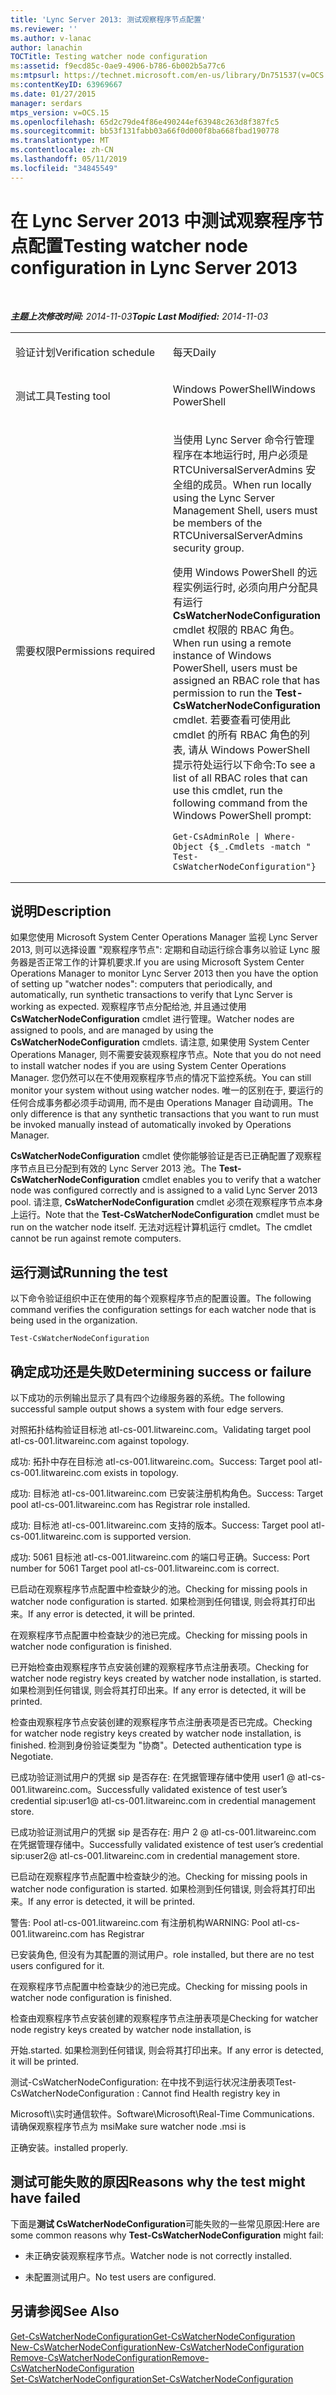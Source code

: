 ```yaml
---
title: 'Lync Server 2013: 测试观察程序节点配置'
ms.reviewer: ''
ms.author: v-lanac
author: lanachin
TOCTitle: Testing watcher node configuration
ms:assetid: f9ecd85c-0ae9-4906-b786-6b002b5a77c6
ms:mtpsurl: https://technet.microsoft.com/en-us/library/Dn751537(v=OCS.15)
ms:contentKeyID: 63969667
ms.date: 01/27/2015
manager: serdars
mtps_version: v=OCS.15
ms.openlocfilehash: 65d2c79de4f86e490244ef63948c263d8f387fc5
ms.sourcegitcommit: bb53f131fabb03a66f0d000f8ba668fbad190778
ms.translationtype: MT
ms.contentlocale: zh-CN
ms.lasthandoff: 05/11/2019
ms.locfileid: "34845549"
---
```

<div data-xmlns="http://www.w3.org/1999/xhtml">

<div class="topic" data-xmlns="http://www.w3.org/1999/xhtml" data-msxsl="urn:schemas-microsoft-com:xslt" data-cs="http://msdn.microsoft.com/en-us/">

<div data-asp="http://msdn2.microsoft.com/asp">

# <a name="testing-watcher-node-configuration-in-lync-server-2013"></a><span data-ttu-id="46d47-102">在 Lync Server 2013 中测试观察程序节点配置</span><span class="sxs-lookup"><span data-stu-id="46d47-102">Testing watcher node configuration in Lync Server 2013</span></span>

</div>

<div id="mainSection">

<div id="mainBody">

<span> </span>

<span data-ttu-id="46d47-103">_**主题上次修改时间:** 2014-11-03_</span><span class="sxs-lookup"><span data-stu-id="46d47-103">_**Topic Last Modified:** 2014-11-03_</span></span>


<table>
<colgroup>
<col style="width: 50%" />
<col style="width: 50%" />
</colgroup>
<tbody>
<tr class="odd">
<td><p><span data-ttu-id="46d47-104">验证计划</span><span class="sxs-lookup"><span data-stu-id="46d47-104">Verification schedule</span></span></p></td>
<td><p><span data-ttu-id="46d47-105">每天</span><span class="sxs-lookup"><span data-stu-id="46d47-105">Daily</span></span></p></td>
</tr>
<tr class="even">
<td><p><span data-ttu-id="46d47-106">测试工具</span><span class="sxs-lookup"><span data-stu-id="46d47-106">Testing tool</span></span></p></td>
<td><p><span data-ttu-id="46d47-107">Windows PowerShell</span><span class="sxs-lookup"><span data-stu-id="46d47-107">Windows PowerShell</span></span></p></td>
</tr>
<tr class="odd">
<td><p><span data-ttu-id="46d47-108">需要权限</span><span class="sxs-lookup"><span data-stu-id="46d47-108">Permissions required</span></span></p></td>
<td><p><span data-ttu-id="46d47-109">当使用 Lync Server 命令行管理程序在本地运行时, 用户必须是 RTCUniversalServerAdmins 安全组的成员。</span><span class="sxs-lookup"><span data-stu-id="46d47-109">When run locally using the Lync Server Management Shell, users must be members of the RTCUniversalServerAdmins security group.</span></span></p>
<p><span data-ttu-id="46d47-110">使用 Windows PowerShell 的远程实例运行时, 必须向用户分配具有运行<strong>CsWatcherNodeConfiguration</strong> cmdlet 权限的 RBAC 角色。</span><span class="sxs-lookup"><span data-stu-id="46d47-110">When run using a remote instance of Windows PowerShell, users must be assigned an RBAC role that has permission to run the <strong>Test-CsWatcherNodeConfiguration</strong> cmdlet.</span></span> <span data-ttu-id="46d47-111">若要查看可使用此 cmdlet 的所有 RBAC 角色的列表, 请从 Windows PowerShell 提示符处运行以下命令:</span><span class="sxs-lookup"><span data-stu-id="46d47-111">To see a list of all RBAC roles that can use this cmdlet, run the following command from the Windows PowerShell prompt:</span></span></p>
<pre><code>Get-CsAdminRole | Where-Object {$_.Cmdlets -match &quot; Test-CsWatcherNodeConfiguration&quot;}</code></pre></td>
</tr>
</tbody>
</table>


<div>

## <a name="description"></a><span data-ttu-id="46d47-112">说明</span><span class="sxs-lookup"><span data-stu-id="46d47-112">Description</span></span>

<span data-ttu-id="46d47-113">如果您使用 Microsoft System Center Operations Manager 监视 Lync Server 2013, 则可以选择设置 "观察程序节点": 定期和自动运行综合事务以验证 Lync 服务器是否正常工作的计算机要求.</span><span class="sxs-lookup"><span data-stu-id="46d47-113">If you are using Microsoft System Center Operations Manager to monitor Lync Server 2013 then you have the option of setting up "watcher nodes": computers that periodically, and automatically, run synthetic transactions to verify that Lync Server is working as expected.</span></span> <span data-ttu-id="46d47-114">观察程序节点分配给池, 并且通过使用**CsWatcherNodeConfiguration** cmdlet 进行管理。</span><span class="sxs-lookup"><span data-stu-id="46d47-114">Watcher nodes are assigned to pools, and are managed by using the **CsWatcherNodeConfiguration** cmdlets.</span></span> <span data-ttu-id="46d47-115">请注意, 如果使用 System Center Operations Manager, 则不需要安装观察程序节点。</span><span class="sxs-lookup"><span data-stu-id="46d47-115">Note that you do not need to install watcher nodes if you are using System Center Operations Manager.</span></span> <span data-ttu-id="46d47-116">您仍然可以在不使用观察程序节点的情况下监控系统。</span><span class="sxs-lookup"><span data-stu-id="46d47-116">You can still monitor your system without using watcher nodes.</span></span> <span data-ttu-id="46d47-117">唯一的区别在于, 要运行的任何合成事务都必须手动调用, 而不是由 Operations Manager 自动调用。</span><span class="sxs-lookup"><span data-stu-id="46d47-117">The only difference is that any synthetic transactions that you want to run must be invoked manually instead of automatically invoked by Operations Manager.</span></span>

<span data-ttu-id="46d47-118">**CsWatcherNodeConfiguration** cmdlet 使你能够验证是否已正确配置了观察程序节点且已分配到有效的 Lync Server 2013 池。</span><span class="sxs-lookup"><span data-stu-id="46d47-118">The **Test-CsWatcherNodeConfiguration** cmdlet enables you to verify that a watcher node was configured correctly and is assigned to a valid Lync Server 2013 pool.</span></span> <span data-ttu-id="46d47-119">请注意, **CsWatcherNodeConfiguration** cmdlet 必须在观察程序节点本身上运行。</span><span class="sxs-lookup"><span data-stu-id="46d47-119">Note that the **Test-CsWatcherNodeConfiguration** cmdlet must be run on the watcher node itself.</span></span> <span data-ttu-id="46d47-120">无法对远程计算机运行 cmdlet。</span><span class="sxs-lookup"><span data-stu-id="46d47-120">The cmdlet cannot be run against remote computers.</span></span>

</div>

<div>

## <a name="running-the-test"></a><span data-ttu-id="46d47-121">运行测试</span><span class="sxs-lookup"><span data-stu-id="46d47-121">Running the test</span></span>

<span data-ttu-id="46d47-122">以下命令验证组织中正在使用的每个观察程序节点的配置设置。</span><span class="sxs-lookup"><span data-stu-id="46d47-122">The following command verifies the configuration settings for each watcher node that is being used in the organization.</span></span>

    Test-CsWatcherNodeConfiguration

</div>

<div>

## <a name="determining-success-or-failure"></a><span data-ttu-id="46d47-123">确定成功还是失败</span><span class="sxs-lookup"><span data-stu-id="46d47-123">Determining success or failure</span></span>

<span data-ttu-id="46d47-124">以下成功的示例输出显示了具有四个边缘服务器的系统。</span><span class="sxs-lookup"><span data-stu-id="46d47-124">The following successful sample output shows a system with four edge servers.</span></span>

<span data-ttu-id="46d47-125">对照拓扑结构验证目标池 atl-cs-001.litwareinc.com。</span><span class="sxs-lookup"><span data-stu-id="46d47-125">Validating target pool atl-cs-001.litwareinc.com against topology.</span></span>

<span data-ttu-id="46d47-126">成功: 拓扑中存在目标池 atl-cs-001.litwareinc.com。</span><span class="sxs-lookup"><span data-stu-id="46d47-126">Success: Target pool atl-cs-001.litwareinc.com exists in topology.</span></span>

<span data-ttu-id="46d47-127">成功: 目标池 atl-cs-001.litwareinc.com 已安装注册机构角色。</span><span class="sxs-lookup"><span data-stu-id="46d47-127">Success: Target pool atl-cs-001.litwareinc.com has Registrar role installed.</span></span>

<span data-ttu-id="46d47-128">成功: 目标池 atl-cs-001.litwareinc.com 支持的版本。</span><span class="sxs-lookup"><span data-stu-id="46d47-128">Success: Target pool atl-cs-001.litwareinc.com is supported version.</span></span>

<span data-ttu-id="46d47-129">成功: 5061 目标池 atl-cs-001.litwareinc.com 的端口号正确。</span><span class="sxs-lookup"><span data-stu-id="46d47-129">Success: Port number for 5061 Target pool atl-cs-001.litwareinc.com is correct.</span></span>

<span data-ttu-id="46d47-130">已启动在观察程序节点配置中检查缺少的池。</span><span class="sxs-lookup"><span data-stu-id="46d47-130">Checking for missing pools in watcher node configuration is started.</span></span> <span data-ttu-id="46d47-131">如果检测到任何错误, 则会将其打印出来。</span><span class="sxs-lookup"><span data-stu-id="46d47-131">If any error is detected, it will be printed.</span></span>

<span data-ttu-id="46d47-132">在观察程序节点配置中检查缺少的池已完成。</span><span class="sxs-lookup"><span data-stu-id="46d47-132">Checking for missing pools in watcher node configuration is finished.</span></span>

<span data-ttu-id="46d47-133">已开始检查由观察程序节点安装创建的观察程序节点注册表项。</span><span class="sxs-lookup"><span data-stu-id="46d47-133">Checking for watcher node registry keys created by watcher node installation, is started.</span></span> <span data-ttu-id="46d47-134">如果检测到任何错误, 则会将其打印出来。</span><span class="sxs-lookup"><span data-stu-id="46d47-134">If any error is detected, it will be printed.</span></span>

<span data-ttu-id="46d47-135">检查由观察程序节点安装创建的观察程序节点注册表项是否已完成。</span><span class="sxs-lookup"><span data-stu-id="46d47-135">Checking for watcher node registry keys created by watcher node installation, is finished.</span></span> <span data-ttu-id="46d47-136">检测到身份验证类型为 "协商"。</span><span class="sxs-lookup"><span data-stu-id="46d47-136">Detected authentication type is Negotiate.</span></span>

<span data-ttu-id="46d47-137">已成功验证测试用户的凭据 sip 是否存在: 在凭据管理存储中使用 user1 @ atl-cs-001.litwareinc.com。</span><span class="sxs-lookup"><span data-stu-id="46d47-137">Successfully validated existence of test user’s credential sip:user1@ atl-cs-001.litwareinc.com in credential management store.</span></span>

<span data-ttu-id="46d47-138">已成功验证测试用户的凭据 sip 是否存在: 用户 2 @ atl-cs-001.litwareinc.com 在凭据管理存储中。</span><span class="sxs-lookup"><span data-stu-id="46d47-138">Successfully validated existence of test user’s credential sip:user2@ atl-cs-001.litwareinc.com in credential management store.</span></span>

<span data-ttu-id="46d47-139">已启动在观察程序节点配置中检查缺少的池。</span><span class="sxs-lookup"><span data-stu-id="46d47-139">Checking for missing pools in watcher node configuration is started.</span></span> <span data-ttu-id="46d47-140">如果检测到任何错误, 则会将其打印出来。</span><span class="sxs-lookup"><span data-stu-id="46d47-140">If any error is detected, it will be printed.</span></span>

<span data-ttu-id="46d47-141">警告: Pool atl-cs-001.litwareinc.com 有注册机构</span><span class="sxs-lookup"><span data-stu-id="46d47-141">WARNING: Pool atl-cs-001.litwareinc.com has Registrar</span></span>

<span data-ttu-id="46d47-142">已安装角色, 但没有为其配置的测试用户。</span><span class="sxs-lookup"><span data-stu-id="46d47-142">role installed, but there are no test users configured for it.</span></span>

<span data-ttu-id="46d47-143">在观察程序节点配置中检查缺少的池已完成。</span><span class="sxs-lookup"><span data-stu-id="46d47-143">Checking for missing pools in watcher node configuration is finished.</span></span>

<span data-ttu-id="46d47-144">检查由观察程序节点安装创建的观察程序节点注册表项是</span><span class="sxs-lookup"><span data-stu-id="46d47-144">Checking for watcher node registry keys created by watcher node installation, is</span></span>

<span data-ttu-id="46d47-145">开始.</span><span class="sxs-lookup"><span data-stu-id="46d47-145">started.</span></span> <span data-ttu-id="46d47-146">如果检测到任何错误, 则会将其打印出来。</span><span class="sxs-lookup"><span data-stu-id="46d47-146">If any error is detected, it will be printed.</span></span>

<span data-ttu-id="46d47-147">测试-CsWatcherNodeConfiguration: 在中找不到运行状况注册表项</span><span class="sxs-lookup"><span data-stu-id="46d47-147">Test-CsWatcherNodeConfiguration : Cannot find Health registry key in</span></span>

<span data-ttu-id="46d47-148">Microsoft\\\\实时通信软件。</span><span class="sxs-lookup"><span data-stu-id="46d47-148">Software\\Microsoft\\Real-Time Communications.</span></span> <span data-ttu-id="46d47-149">请确保观察程序节点为 msi</span><span class="sxs-lookup"><span data-stu-id="46d47-149">Make sure watcher node .msi is</span></span>

<span data-ttu-id="46d47-150">正确安装。</span><span class="sxs-lookup"><span data-stu-id="46d47-150">installed properly.</span></span>

</div>

<div>

## <a name="reasons-why-the-test-might-have-failed"></a><span data-ttu-id="46d47-151">测试可能失败的原因</span><span class="sxs-lookup"><span data-stu-id="46d47-151">Reasons why the test might have failed</span></span>

<span data-ttu-id="46d47-152">下面是**测试 CsWatcherNodeConfiguration**可能失败的一些常见原因:</span><span class="sxs-lookup"><span data-stu-id="46d47-152">Here are some common reasons why **Test-CsWatcherNodeConfiguration** might fail:</span></span>

  - <span data-ttu-id="46d47-153">未正确安装观察程序节点。</span><span class="sxs-lookup"><span data-stu-id="46d47-153">Watcher node is not correctly installed.</span></span>

  - <span data-ttu-id="46d47-154">未配置测试用户。</span><span class="sxs-lookup"><span data-stu-id="46d47-154">No test users are configured.</span></span>

</div>

<div>

## <a name="see-also"></a><span data-ttu-id="46d47-155">另请参阅</span><span class="sxs-lookup"><span data-stu-id="46d47-155">See Also</span></span>


[<span data-ttu-id="46d47-156">Get-CsWatcherNodeConfiguration</span><span class="sxs-lookup"><span data-stu-id="46d47-156">Get-CsWatcherNodeConfiguration</span></span>](https://docs.microsoft.com/powershell/module/skype/Get-CsWatcherNodeConfiguration)  
[<span data-ttu-id="46d47-157">New-CsWatcherNodeConfiguration</span><span class="sxs-lookup"><span data-stu-id="46d47-157">New-CsWatcherNodeConfiguration</span></span>](https://docs.microsoft.com/powershell/module/skype/New-CsWatcherNodeConfiguration)  
[<span data-ttu-id="46d47-158">Remove-CsWatcherNodeConfiguration</span><span class="sxs-lookup"><span data-stu-id="46d47-158">Remove-CsWatcherNodeConfiguration</span></span>](https://docs.microsoft.com/powershell/module/skype/Remove-CsWatcherNodeConfiguration)  
[<span data-ttu-id="46d47-159">Set-CsWatcherNodeConfiguration</span><span class="sxs-lookup"><span data-stu-id="46d47-159">Set-CsWatcherNodeConfiguration</span></span>](https://docs.microsoft.com/powershell/module/skype/Set-CsWatcherNodeConfiguration)  
  

</div>

</div>

<span> </span>

</div>

</div>

</div>

